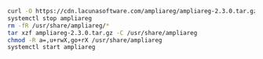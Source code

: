 ﻿```sh
curl -O https://cdn.lacunasoftware.com/ampliareg/ampliareg-2.3.0.tar.gz
systemctl stop ampliareg
rm -fR /usr/share/ampliareg/*
tar xzf ampliareg-2.3.0.tar.gz -C /usr/share/ampliareg
chmod -R a=,u+rwX,go+rX /usr/share/ampliareg
systemctl start ampliareg
```
